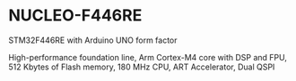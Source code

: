 # NUCLEO-F446RE
STM32F446RE with Arduino UNO form factor


High-performance foundation line, Arm Cortex-M4 core with DSP and FPU, 512 Kbytes of Flash memory, 180 MHz CPU, ART Accelerator, Dual QSPI
